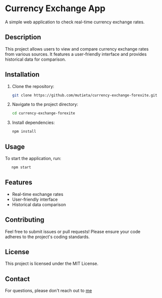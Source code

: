 # Currency Exchange App

A simple web application to check real-time currency exchange rates.

## Description

This project allows users to view and compare currency exchange rates from various sources. It features a user-friendly interface and provides historical data for comparison.

## Installation

1. Clone the repository:
   ```bash
   git clone https://github.com/mutieta/currency-exchange-forexite.git
2. Navigate to the project directory:
   ```bash
   cd currency-exchange-forexite
3. Install dependencies:
   ```bash
   npm install
## Usage
To start the application, run:
```bash
   npm start
```


## Features

* Real-time exchange rates
* User-friendly interface
* Historical data comparison

## Contributing

Feel free to submit issues or pull requests! Please ensure your code adheres to the project's coding standards.

## License

This project is licensed under the MIT License.

## Contact

For questions, please don't reach out to [me](nann.sannaa@example.com)
